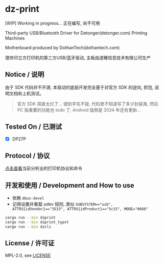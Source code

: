 # dz-print

[WIP] Working in progress... 正在编写, 尚不可用

Third-party USB/Bluetooth Driver for Detonger(detonger.com) Printing Machines

Motherboard produced by DothanTech(dothantech.com)

德佟印立方打印机的第三方USB/蓝牙驱动, 主板由道臻信息技术有限公司生产

## Notice / 说明

由于 SDK 代码并不开源, 本驱动的底层开发完全基于对官方 SDK 的逆向, 抓包, 说明文档和上机测试。

> 官方 SDK 简直太烂了... 错别字先不提, 代码里不知道写了多少封装类, 然后 PC 版重要的功能也 todo 了, Android 版倒是 2024 年还有更新...

## Tested On / 已测试

- [x] DP27P

## Protocol / 协议

[点击查看](protocol.md)当前分析出的打印机协议和命令

## 开发和使用 / Development and How to use

- 依赖 `dbus-devel`
- 记得设置并重载 udev 规则, 类似 `SUBSYSTEM=="usb", ATTRS{idVendor}=="3533", ATTRS{idProduct}=="5c15", MODE="0666"`

```bash
cargo run --bin dzprint
cargo run --bin dzprint_typst
cargo run --bin dzcli
```

## License / 许可证

MPL-2.0, see [LICENSE](./LICENSE)
